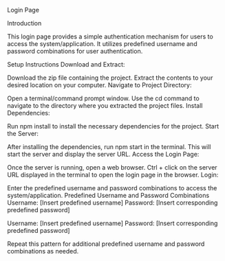 Login Page

Introduction

This login page provides a simple authentication mechanism for users to access the system/application. It utilizes predefined username and password combinations for user authentication.

Setup Instructions
Download and Extract:

Download the zip file containing the project.
Extract the contents to your desired location on your computer.
Navigate to Project Directory:

Open a terminal/command prompt window.
Use the cd command to navigate to the directory where you extracted the project files.
Install Dependencies:

Run npm install to install the necessary dependencies for the project.
Start the Server:

After installing the dependencies, run npm start in the terminal.
This will start the server and display the server URL.
Access the Login Page:

Once the server is running, open a web browser.
Ctrl + click on the server URL displayed in the terminal to open the login page in the browser.
Login:

Enter the predefined username and password combinations to access the system/application.
Predefined Username and Password Combinations
Username: [Insert predefined username]
Password: [Insert corresponding predefined password]

Username: [Insert predefined username]
Password: [Insert corresponding predefined password]

Repeat this pattern for additional predefined username and password combinations as needed.



